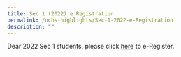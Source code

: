 ```yaml
---
title: Sec 1 (2022) e Registration
permalink: /nchs-highlights/Sec-1-2022-e-Registration
description: ""
---
```

Dear 2022 Sec 1 students, please click [here](http://go.gov.sg/nchs-s1register) to e-Register.